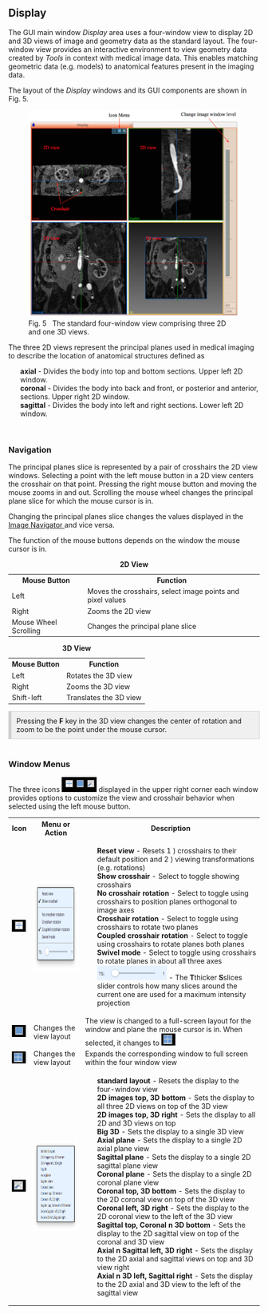 <h2 id="display"> Display </h2>

The GUI main window <i>Display</i> area uses a four-window view to display 2D and 3D views of image and geometry data as
the standard layout. The four-window view provides an interactive environment to view geometry data created by <i>Tools</i> in
context with medical image data. This enables matching geometric data (e.g. models) to anatomical features present in the imaging data.

The layout of the <i>Display</i> windows and its GUI components are shown in Fig. 5.

<figure>
  <img class="svImg svImgMd"  src="/documentation/quickguide/gui/images/display.png"> 
  <figcaption class="svCaption"> Fig. 5 &nbsp The standard four-window view comprising three 2D and one 3D views.
</figure>

The three 2D views represent the principal planes used in medical imaging to describe the location of anatomical
structures defined as

<ul style="list-style-type:none;">

  <li> <b>axial</b> - Divides the body into top and bottom sections. Upper left 2D window. </li>

  <li> <b>coronal</b> - Divides the body into back and front, or posterior and anterior, sections. Upper right 2D window. </li>

  <li> <b>sagittal</b> - Divides the body into left and right sections. Lower left 2D window. </li>

</ul>
<br>

<h3 id="navigation"> Navigation </h3>

The principal planes slice is represented by a pair of crosshairs the 2D view windows. Selecting a point with the left
mouse button in a 2D view centers the crosshair on that point. Pressing the right mouse button and moving the mouse zooms
in and out. Scrolling the mouse wheel changes the principal plane slice for which the mouse cursor is in.

Changing the principal planes slice changes the values displayed in the <a href="#gui_image_navigator"> Image Navigator </a>
and vice versa.

The function of the mouse buttons depends on the window the mouse cursor is in.

<table class="table table-bordered" style="width:100%">
  <caption> <b> 2D View </b> </caption>
  <tr>
    <th>Mouse Button </th>
    <th> Function </th>
  </tr>

  <tr>
    <td> Left </td>
    <td> Moves the crosshairs, select image points and pixel values </td>
  </tr>

  <tr>
    <td> Right </td>
    <td> Zooms the 2D view 
  </tr>

  <tr>
    <td> Mouse Wheel Scrolling </td>
    <td> Changes the principal plane slice
  </tr>

</table>

<table class="table table-bordered" style="width:100%">
  <caption> <b> 3D View </b> </caption>
  <tr>
    <th> Mouse Button </th>
    <th> Function </th>
  </tr>
  <tr>
    <td> Left </td>
    <td> Rotates the 3D view </td>
  </tr>

  <tr>
    <td> Right </td>
    <td> Zooms the 3D view 
  </tr>

  <tr>
    <td> Shift-left </td>
    <td> Translates the 3D view 
  </tr>

</table>

<div style="background-color: #F0F0F0; padding: 10px; border: 1px solid #d0d0d0; border-left: 6px solid #d0d0d0">
Pressing the <b>F</b> key in the 3D view changes the center of rotation and zoom to be the point under 
the mouse cursor. 
</div>

<br>
<h3 id="window_menus"> Window Menus</h3>

The three icons
<img src="/documentation/quickguide/gui/images/display_icon_menu.png" width="70" height="30"> </td> displayed in the upper right
corner each window provides options to customize the view and crosshair behavior when selected using the left mouse button.

<table class="table table-bordered" style="width:100%">
  <tr>
    <th> Icon </th>
    <th> Menu or Action </th>
    <th> Description </th>
  </tr>

  <tr>
    <td><img src="/documentation/quickguide/gui/images/window-icon-1.png" width="28" height="24"> </td>
    <td>
       <img src="/documentation/quickguide/gui/images/window-menu-1.png" width="180" height="180"> 
    </td>
    <td> 
      <ul style="list-style-type:none;"> 
        <li> <b> Reset view </b> - Resets 1 ) crosshairs to their default position and 2 ) viewing transformations (e.g. rotations) </li>
        <li> <b> Show crosshair </b> - Select to toggle showing crosshairs </li>
        <li> <b> No crosshair rotation </b> - Select to toggle using crosshairs to position planes orthogonal to image axes </li>
        <li> <b> Crosshair rotation </b> - Select to toggle using crosshairs to rotate two planes </li>
        <li> <b> Coupled crosshair rotation </b> - Select to toggle using crosshairs to rotate planes both planes </li>
        <li> <b> Swivel mode </b> - Select to toggle using crosshairs to rotate planes in about all three axes </li>
        <li> <img src="/documentation/quickguide/gui/images/window-ts-slider.png" width="140" height="30"> 
             - The <b>T</b>thicker <b>S</b>slices slider controls how many slices around the current one are used for a maximum intensity projection </li>
      </ul>
    </td>

  </tr>

  <tr>
    <td><img src="/documentation/quickguide/gui/images/window-icon-2.png" width="28" height="24"> </td>
    <td> Changes the view layout </td>
    <td> The view is changed to a full-screen layout for the window and plane the mouse cursor is in.
         When selected, it changes to <img src="/documentation/quickguide/gui/images/window-icon-4.png" width="28" height="24">
     </td>
  </tr>

  <tr>
    <td><img src="/documentation/quickguide/gui/images/window-icon-4.png" width="28" height="24"> </td>
    <td> Changes the view layout </td>
    <td> Expands the corresponding window to full screen within the four window view </td>
  </tr>

  <tr>
    <td><img src="/documentation/quickguide/gui/images/window-icon-3.png" width="28" height="24"> </td>
    <td>
       <img src="/documentation/quickguide/gui/images/window-menu-2.png" width="180" height="180"> 
    </td>
    <td> 
      <ul style="list-style-type:none;"> 
        <li> <b> standard layout </b> - Resets the display to the four-window view  </li>
        <li> <b> 2D images top, 3D bottom </b> - Sets the display to all three 2D views on top of the 3D view
        <li> <b> 2D images top, 3D right </b> - Sets the display to all 2D and 3D views on top 
        <li> <b> Big 3D </b> - Sets the display to a single 3D view
        <li> <b> Axial plane </b> - Sets the display to a single 2D axial plane view
        <li> <b> Sagittal plane </b> - Sets the display to a single 2D sagittal plane view
        <li> <b> Coronal plane </b> - Sets the display to a single 2D coronal plane view
        <li> <b> Coronal top, 3D bottom </b> - Sets the display to the 2D coronal view on top of the 3D view 
        <li> <b> Coronal left, 3D right </b> - Sets the display to the 2D coronal view to the left of the 3D view 
        <li> <b> Sagittal top, Coronal n 3D bottom </b> - Sets the display to the 2D sagittal view on top of the coronal and 3D view 
        <li> <b> Axial n Sagittal left, 3D right </b> - Sets the display to the 2D axial and sagittal views on top and 3D view right
        <li> <b> Axial n 3D left, Sagittal right </b> - Sets the display to the 2D axial and 3D view to the left of the sagittal view
    </td>
  </tr>

</table>
